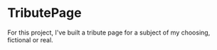 # TributePage

<p>For this project, I've built a tribute page for a subject of my choosing, fictional or real.</p>
